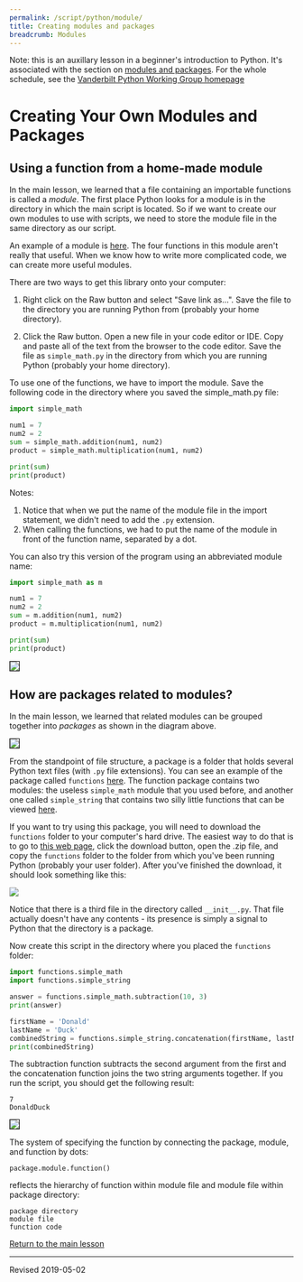 ```yaml
---
permalink: /script/python/module/
title: Creating modules and packages
breadcrumb: Modules
---
```


Note: this is an auxillary lesson in a beginner's introduction to Python.  It's associated with the section on [modules and packages](../basics/#modules_and_packages). For the whole schedule, see the [Vanderbilt Python Working Group homepage](../wg/)


# Creating Your Own Modules and Packages

## Using a function from a home-made module

In the main lesson, we learned that a file containing an importable functions is called a *module*.  The first place Python looks for a module is in the directory in which the main script is located.  So if we want to create our own modules to use with scripts, we need to store the module file in the same directory as our script.

An example of a module is [here](https://github.com/HeardLibrary/digital-scholarship/blob/master/code/pylesson/functions/simple_math.py).  The four functions in this module aren't really that useful.  When we know how to write more complicated code, we can create more useful modules.  

There are two ways to get this library onto your computer:  

1. Right click on the Raw button and select "Save link as...".  Save the file to the directory you are running Python from (probably your home directory).

2. Click the Raw button. Open a new file in your code editor or IDE.  Copy and paste all of the text from the browser to the code editor.  Save the file as `simple_math.py` in the directory from which you are running Python (probably your home directory).  

To use one of the functions, we have to import the module.  Save the following code in the directory where you saved the simple_math.py file:

```python
import simple_math

num1 = 7
num2 = 2
sum = simple_math.addition(num1, num2)
product = simple_math.multiplication(num1, num2)

print(sum)
print(product)
```

Notes:
1. Notice that when we put the name of the module file in the import statement, we didn't need to add the `.py` extension.
2. When calling the functions, we had to put the name of the module in front of the function name, separated by a dot.

You can also try this version of the program using an abbreviated module name:

```python
import simple_math as m

num1 = 7
num2 = 2
sum = m.addition(num1, num2)
product = m.multiplication(num1, num2)

print(sum)
print(product)
```

<img src="../images/module-structure.png" style="border:1px solid black">

## How are packages related to modules?

In the main lesson, we learned that related modules can be grouped together into *packages* as shown in the diagram above.  

<img src="../images/file-structure.png" style="border:1px solid black">

From the standpoint of file structure, a package is a folder that holds several Python text files (with `.py` file extensions).  You can see an example of the package called `functions` [here](https://github.com/HeardLibrary/digital-scholarship/tree/master/code/pylesson/functions).  The function package contains two modules: the useless `simple_math` module that you used before, and another one called `simple_string` that contains two silly little functions that can be viewed [here](https://github.com/HeardLibrary/digital-scholarship/blob/master/code/pylesson/functions/simple_string.py).  

If you want to try using this package, you will need to download the `functions` folder to your computer's hard drive.  The easiest way to do that is to go to [this web page](https://github.com/HeardLibrary/digital-scholarship/blob/master/code/pylesson/functions.zip), click the download button, open the .zip file, and copy the `functions` folder to the folder from which you've been running Python (probably your user folder).  After you've finished the download, it should look something like this:

<img src="../images/package-directory.png">

Notice that there is a third file in the directory called `__init__.py`.  That file actually doesn't have any contents - its presence is simply a signal to Python that the directory is a package.

Now create this script in the directory where you placed the `functions` folder:

```python
import functions.simple_math
import functions.simple_string

answer = functions.simple_math.subtraction(10, 3)
print(answer)

firstName = 'Donald'
lastName = 'Duck'
combinedString = functions.simple_string.concatenation(firstName, lastName)
print(combinedString)
```

The subtraction function subtracts the second argument from the first and the concatenation function joins the two string arguments together.  If you run the script, you should get the following result:

```
7
DonaldDuck
```
<img src="../images/module-structure.png" style="border:1px solid black">

The system of specifying the function by connecting the package, module, and function by dots:

```text
package.module.function()
```

reflects the hierarchy of function within module file and module file within package directory:

```text
package directory
module file
function code
```

[Return to the main lesson](../basics/#keyboard_input)

----
Revised 2019-05-02